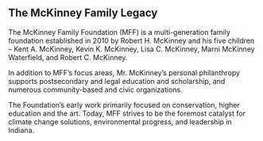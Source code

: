 ## The McKinney Family Legacy

The McKinney Family Foundation (MFF) is a multi-generation family foundation established in 2010 by Robert H. McKinney and his five children – Kent A. McKinney, Kevin K. McKinney, Lisa C. McKinney, Marni McKinney Waterfield, and Robert C. McKinney.

In addition to MFF’s focus areas, Mr. McKinney’s personal philanthropy supports postsecondary and legal education and scholarship, and numerous community-based and civic organizations.

The Foundation’s early work primarily focused on conservation, higher education and the art. Today, MFF strives to be the foremost catalyst for climate change solutions, environmental progress, and leadership in Indiana.